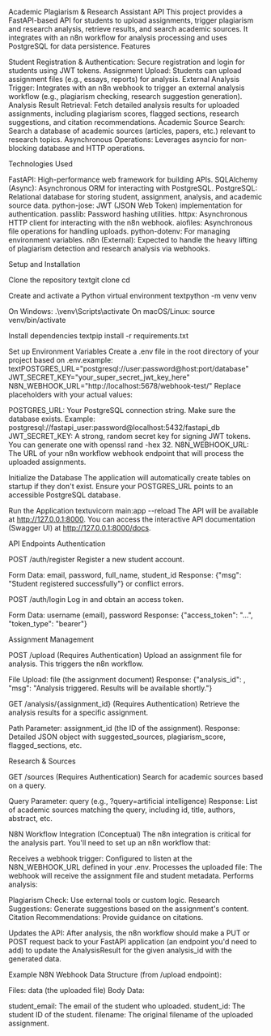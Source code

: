 Academic Plagiarism & Research Assistant API
This project provides a FastAPI-based API for students to upload assignments, trigger plagiarism and research analysis, retrieve results, and search academic sources. It integrates with an n8n workflow for analysis processing and uses PostgreSQL for data persistence.
Features

Student Registration & Authentication: Secure registration and login for students using JWT tokens.
Assignment Upload: Students can upload assignment files (e.g., essays, reports) for analysis.
External Analysis Trigger: Integrates with an n8n webhook to trigger an external analysis workflow (e.g., plagiarism checking, research suggestion generation).
Analysis Result Retrieval: Fetch detailed analysis results for uploaded assignments, including plagiarism scores, flagged sections, research suggestions, and citation recommendations.
Academic Source Search: Search a database of academic sources (articles, papers, etc.) relevant to research topics.
Asynchronous Operations: Leverages asyncio for non-blocking database and HTTP operations.

Technologies Used

FastAPI: High-performance web framework for building APIs.
SQLAlchemy (Async): Asynchronous ORM for interacting with PostgreSQL.
PostgreSQL: Relational database for storing student, assignment, analysis, and academic source data.
python-jose: JWT (JSON Web Token) implementation for authentication.
passlib: Password hashing utilities.
httpx: Asynchronous HTTP client for interacting with the n8n webhook.
aiofiles: Asynchronous file operations for handling uploads.
python-dotenv: For managing environment variables.
n8n (External): Expected to handle the heavy lifting of plagiarism detection and research analysis via webhooks.

Setup and Installation


Clone the repository
textgit clone <your-repository-url>
cd <your-project-directory>


Create and activate a Python virtual environment
textpython -m venv venv

On Windows: .\venv\Scripts\activate
On macOS/Linux: source venv/bin/activate



Install dependencies
textpip install -r requirements.txt


Set up Environment Variables
Create a .env file in the root directory of your project based on .env.example:
textPOSTGRES_URL="postgresql://user:password@host:port/database"
JWT_SECRET_KEY="your_super_secret_jwt_key_here"
N8N_WEBHOOK_URL="http://localhost:5678/webhook-test/<your-n8n-webhook-id>"
Replace placeholders with your actual values:

POSTGRES_URL: Your PostgreSQL connection string. Make sure the database exists. Example: postgresql://fastapi_user:password@localhost:5432/fastapi_db
JWT_SECRET_KEY: A strong, random secret key for signing JWT tokens. You can generate one with openssl rand -hex 32.
N8N_WEBHOOK_URL: The URL of your n8n workflow webhook endpoint that will process the uploaded assignments.



Initialize the Database
The application will automatically create tables on startup if they don't exist. Ensure your POSTGRES_URL points to an accessible PostgreSQL database.


Run the Application
textuvicorn main:app --reload
The API will be available at http://127.0.0.1:8000. You can access the interactive API documentation (Swagger UI) at http://127.0.0.1:8000/docs.


API Endpoints
Authentication


POST /auth/register
Register a new student account.

Form Data: email, password, full_name, student_id
Response: {"msg": "Student registered successfully"} or conflict errors.



POST /auth/login
Log in and obtain an access token.

Form Data: username (email), password
Response: {"access_token": "...", "token_type": "bearer"}



Assignment Management


POST /upload (Requires Authentication)
Upload an assignment file for analysis. This triggers the n8n workflow.

File Upload: file (the assignment document)
Response: {"analysis_id": <int>, "msg": "Analysis triggered. Results will be available shortly."}



GET /analysis/{assignment_id} (Requires Authentication)
Retrieve the analysis results for a specific assignment.

Path Parameter: assignment_id (the ID of the assignment).
Response: Detailed JSON object with suggested_sources, plagiarism_score, flagged_sections, etc.



Research & Sources


GET /sources (Requires Authentication)
Search for academic sources based on a query.

Query Parameter: query (e.g., ?query=artificial intelligence)
Response: List of academic sources matching the query, including id, title, authors, abstract, etc.



N8N Workflow Integration (Conceptual)
The n8n integration is critical for the analysis part. You'll need to set up an n8n workflow that:

Receives a webhook trigger: Configured to listen at the N8N_WEBHOOK_URL defined in your .env.
Processes the uploaded file: The webhook will receive the assignment file and student metadata.
Performs analysis:

Plagiarism Check: Use external tools or custom logic.
Research Suggestions: Generate suggestions based on the assignment's content.
Citation Recommendations: Provide guidance on citations.


Updates the API: After analysis, the n8n workflow should make a PUT or POST request back to your FastAPI application (an endpoint you'd need to add) to update the AnalysisResult for the given analysis_id with the generated data.

Example N8N Webhook Data Structure (from /upload endpoint):

Files: data (the uploaded file)
Body Data:

student_email: The email of the student who uploaded.
student_id: The student ID of the student.
filename: The original filename of the uploaded assignment.